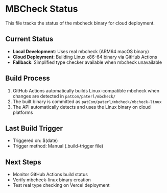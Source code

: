 # MBCheck Status

This file tracks the status of the mbcheck binary for cloud deployment.

## Current Status

- **Local Development**: Uses real mbcheck (ARM64 macOS binary)
- **Cloud Deployment**: Building Linux x86-64 binary via GitHub Actions
- **Fallback**: Simplified type checker available when mbcheck unavailable

## Build Process

1. GitHub Actions automatically builds Linux-compatible mbcheck when changes are detected in `patCom/paterl/mbcheck/`
2. The built binary is committed as `patCom/paterl/mbcheck/mbcheck-linux`
3. The API automatically detects and uses the Linux binary on cloud platforms

## Last Build Trigger

- Triggered on: $(date)
- Trigger method: Manual (.build-trigger file)

## Next Steps

- Monitor GitHub Actions build status
- Verify mbcheck-linux binary creation
- Test real type checking on Vercel deployment
